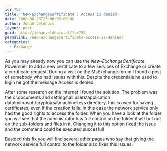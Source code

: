 ```yaml
---
id: 753
title: 'New-ExchangeCertificate : Access is denied'
date: 2008-08-26T23:00:05+00:00
author: Johan Veldhuis
layout: post
guid: http://johanveldhuis.nl/?p=753
permalink: /new-exchangecertificate-access-is-denied/
categories:
  - Exchange
---
```

As you may already now you can use the _New-ExchangeCertificate_ Powershell to add a new certificate to a few services of Exchange or create a certificate request. During a visit on the MsExchange forum I found a post of somebody who had issues with this. Despite the credentials he used to login he got the message Access is denied.

After some research on the internet I found the solution. The problem was the c:\documents and settings\all users\application data\microsoft\crypto\rsa\machinekeys directory, this is used for saving certificates, even if the creation fails. In this case the network service only had the good rights to access the folder. When you have a look at the folder you will see that the administrator has full control on the folder itself but not on the sub-folders and files in it. Changing it to this option fixed the issue and the command could be executed succesfull

Besided this fix you will find several other pages who say that giving the network service full control to the folder also fixes this issues.